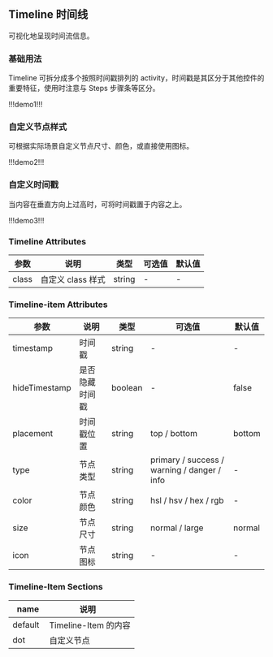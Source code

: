 ## Timeline 时间线

可视化地呈现时间流信息。

### 基础用法

Timeline 可拆分成多个按照时间戳排列的 activity，时间戳是其区分于其他控件的重要特征，使⽤时注意与 Steps 步骤条等区分。

!!!demo1!!!

### ⾃定义节点样式

可根据实际场景⾃定义节点尺⼨、颜⾊，或直接使⽤图标。

!!!demo2!!!

### ⾃定义时间戳

当内容在垂直⽅向上过⾼时，可将时间戳置于内容之上。

!!!demo3!!!

### Timeline Attributes

| 参数  | 说明              | 类型   | 可选值 | 默认值 |
| ----- | ----------------- | ------ | ------ | ------ |
| class | 自定义 class 样式 | string | -      | -      |

### Timeline-item Attributes

| 参数          | 说明           | 类型    | 可选值                                      | 默认值 |
| ------------- | -------------- | ------- | ------------------------------------------- | ------ |
| timestamp     | 时间戳         | string  | -                                           | -      |
| hideTimestamp | 是否隐藏时间戳 | boolean | -                                           | false  |
| placement     | 时间戳位置     | string  | top / bottom                                | bottom |
| type          | 节点类型       | string  | primary / success / warning / danger / info | -      |
| color         | 节点颜色       | string  | hsl / hsv / hex / rgb                       | -      |
| size          | 节点尺寸       | string  | normal / large                              | normal |
| icon          | 节点图标       | string  | -                                           | -      |

### Timeline-Item Sections

|   name  | 说明                 |
| ------- | -------------------- |
| default | Timeline-Item 的内容 |
| dot     | 自定义节点           |
